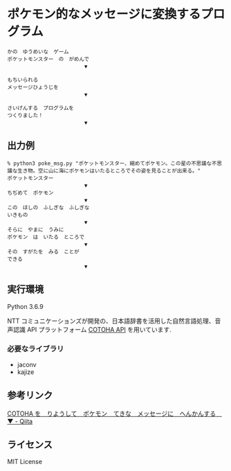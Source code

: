 # ポケモン的なメッセージに変換するプログラム

```
かの　ゆうめいな　ゲーム
ポケットモンスター　の　がめんで
　　　　　　　　　　　　　　　▼

もちいられる
メッセージひょうじを
　　　　　　　　　　　　　　　▼

さいげんする　プログラムを
つくりました！
　　　　　　　　　　　　　　　▼
```


## 出力例

```
% python3 poke_msg.py "ポケットモンスター、縮めてポケモン。この星の不思議な不思議な生き物。空に山に海にポケモンはいたるところでその姿を見ることが出来る。" 
ポケットモンスター
　　　　　　　　　　　　　　　▼
ちぢめて　ポケモン
　　　　　　　　　　　　　　　▼
この　ほしの　ふしぎな　ふしぎな
いきもの
　　　　　　　　　　　　　　　▼
そらに　やまに　うみに
ポケモン　は　いたる　ところで
　　　　　　　　　　　　　　　▼
その　すがたを　みる　ことが
できる
　　　　　　　　　　　　　　　▼
```


## 実行環境
Python 3.6.9

NTT コミュニケーションズが開発の、日本語辞書を活用した自然言語処理、音声認識 API プラットフォーム [COTOHA API](https://api.ce-cotoha.com/) を用いています. 

### 必要なライブラリ
- jaconv
- kajize


## 参考リンク
[COTOHA を　りようして　ポケモン　てきな　メッセージに　へんかんする　▼ - Qiita](https://qiita.com/mkuriki1990/items/3e507282bd8838093acd)


## ライセンス
MIT License
